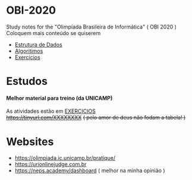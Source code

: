 # OBI-2020
Study notes for the "Olimpíada Brasileira de Informática" ( OBI 2020 )  
Coloquem mais conteúdo se quiserem
- [Estrutura de Dados](/DADOS.md)
- [Algoritimos](/ALGORITIMOS.md)
- [Exercicios](/EXERCICIOS.md)

# Estudos
#### Melhor material para treino (da UNICAMP)   
As atividades estão em [EXERCICIOS](/EXERCICIOS.md)  
~~https://tinyurl.com/XXXXXXXX~~
~~( pelo amor de deus não fodam a tabela! )~~

# Websites
- https://olimpiada.ic.unicamp.br/pratique/
- https://urionlinejudge.com.br
- https://neps.academy/dashboard ( melhor na minha opinião )
